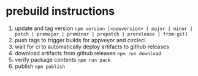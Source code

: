 # prebuild instructions

1. update and tag version `npm version [<newversion> | major | minor | patch | premajor | preminor | prepatch | prerelease | from-git]`
2. push tags to trigger builds for appveyor and circleci
3. wait for ci to automatically deploy artifacts to github releases
4. download artifacts from github releases `npm run download`
5. verify package contents `npm run pack`
6. publish `npm publish`